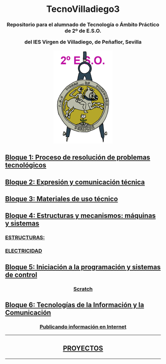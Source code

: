<h1 align="center">TecnoVilladiego3</h1>

<h3 align="center"> Repositorio para el alumnado de Tecnología o Ámbito Práctico de 2º de E.S.O.

del IES Virgen de Villadiego,
de Peñaflor, Sevilla

![logo](img/logo_fondo_transparente200x300.png)
</h3>

## [Bloque 1: Proceso de resolución de problemas tecnológicos](1Proceso/readme.md)

## [Bloque 2: Expresión y comunicación técnica](2Expresion/readme.md)

## [Bloque 3: Materiales de uso técnico](3Materiales/readme.md)

## [Bloque 4: Estructuras y mecanismos: máquinas y sistemas](4EstruMeca/readme.md)

### [ESTRUCTURAS:](4EstruMeca/Estructuras/readme.md)

### [ELECTRICIDAD](4EstruMeca/Electricidad/readme.md)


## [Bloque 5: Iniciación a la programación y sistemas de control](5ProgSisCont/readme.md)

<h3 align="center">

[Scratch](/5ProgSisCont/Scratch/readme.md)

</h3>


## [Bloque 6: Tecnologías de la Información y la Comunicación](6TIC/readme.md)

<h3 align="center">

[Publicando información en Internet](/6TIC/readme.md)

</h3>

***
<h2 align="center">

[PROYECTOS](/Proyectos/readme.md)

</h2>

***
